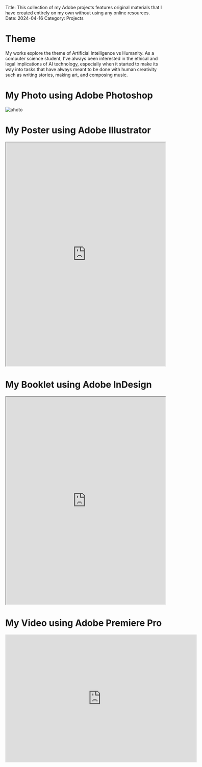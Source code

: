 Title: This collection of my Adobe projects features original materials that I have created entirely on my own without using any online resources.  
Date: 2024-04-16
Category: Projects


# Theme
My works explore the theme of Artificial Intelligence vs Humanity. As a computer science student, I've always been interested in the ethical and legal implications of AI technology, especially when it started to make its way into tasks that have always meant to be done with human creativity such as writing stories, making art, and composing music.

<!-- # My Projects Description   
<iframe src="https://docs.google.com/document/d/1peMfSdZgacDJZUAO0NLN3RJ9NmS3TCxF/preview" width="600" height="400"></iframe> -->

# My Photo using Adobe Photoshop  
<img src="https://github.com/DNgMinh/Adobe-design-project/blob/main/assets/images/photo.jpg?raw=true" style="max-width: 100%; height: auto;" alt="photo">


# My Poster using Adobe Illustrator
<iframe src="https://drive.google.com/file/d/1df-6usreQTjwoFY6PvfDwBzKchmR6S1p/preview" width="500" height="700"></iframe>


# My Booklet using Adobe InDesign   
<iframe src="https://drive.google.com/file/d/1zDHIbbtBq0dcI-nO_xG8sJ3rr0kzhhp3/preview" width="500" height="650"></iframe>  
   

# My Video using Adobe Premiere Pro  
<!-- <video width="600" height="400" controls>
  <source src="https://drive.google.com/uc?id=1zDHIbbtBq0dcI-nO_xG8sJ3rr0kzhhp3" type="video/mp4">
  Your browser does not support the video tag.
</video>   -->
<!-- <iframe width="600" height="400" src="https://youtu.be/UuVA7npP_bw" frameborder="0" allowfullscreen></iframe> -->
<iframe width="600" height="400" src="https://www.youtube.com/embed/UuVA7npP_bw" frameborder="0" allowfullscreen></iframe>


  
